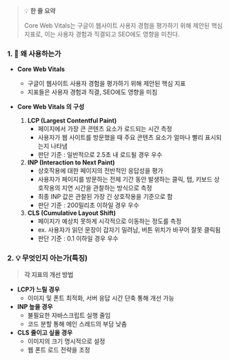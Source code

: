 > 💡 **한 줄 요약**
>
> Core Web Vitals는 구글이 웹사이트 사용자 경험을 평가하기 위해 제안된 핵심 지표로, 이는 사용자 경험과 직결되고 SEO에도 영향을 미친다.

### 1. 🤔 왜 사용하는가

- **Core Web Vitals**

  - 구글이 웹사이트 사용자 경험을 평가하기 위해 제안된 핵심 지표
  - 지표들은 사용자 경험과 직결, SEO에도 영향을 미침

- **Core Web Vitals 의 구성**
  1. **LCP (Largest Contentful Paint)**
     - 페이지에서 가장 큰 콘텐츠 요소가 로드되는 시간 측정
     - 사용자가 웹 사이트를 방문했을 때 주요 콘텐츠 요소가 얼마나 빨리 표시되는지 나타냄
     - 판단 기준 : 일반적으로 2.5초 내 로드될 경우 우수
  2. **INP (Interaction to Next Paint)**
     - 상호작용에 대한 페이지의 전반적인 응답성을 평가
     - 사용자가 페이지를 방문하는 전체 기간 동안 발생하는 클릭, 탭, 키보드 상호작용의 지연 시간을 관찰하는 방식으로 측정
     - 최종 INP 값은 관찰된 가장 긴 상호작용을 기준으로 함
     - 판단 기준 : 200밀리초 이하일 경우 우수
  3. **CLS (Cumulative Layout Shift)**
     - 페이지가 예상치 못하게 시각적으로 이동하는 정도를 측정
     - ex. 사용자가 읽던 문장이 갑자기 밀려남, 버튼 위치가 바꾸어 잘못 클릭됨
     - 판단 기준 : 0.1 이하일 경우 우수

### 2. 💡 무엇인지 아는가(특징)

> **각 지표의 개선 방법**

- **LCP가 느릴 경우**
  - 이미지 및 폰트 최적화, 서버 응답 시간 단축 통해 개선 가능
- **INP 높을 경우**
  - 불필요한 자바스크립트 실행 줄임
  - 코드 분할 통해 메인 스레드의 부담 낮춤
- **CLS 줄이고 싶을 경우**
  - 이미지의 크기 명시적으로 설정
  - 웹 폰트 로드 전략을 조정
